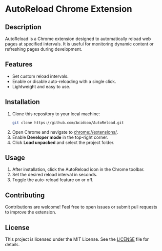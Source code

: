 # AutoReload Chrome Extension

## Description
AutoReload is a Chrome extension designed to automatically reload web pages at specified intervals. It is useful for monitoring dynamic content or refreshing pages during development.

## Features
- Set custom reload intervals.
- Enable or disable auto-reloading with a single click.
- Lightweight and easy to use.

## Installation
1. Clone this repository to your local machine:
   ```bash
   git clone https://github.com/Acidooo/AutoReload.git
   ```
2. Open Chrome and navigate to [chrome://extensions/](chrome://extensions/).
3. Enable **Developer mode** in the top-right corner.
4. Click **Load unpacked** and select the project folder.

## Usage
1. After installation, click the AutoReload icon in the Chrome toolbar.
2. Set the desired reload interval in seconds.
3. Toggle the auto-reload feature on or off.

## Contributing
Contributions are welcome! Feel free to open issues or submit pull requests to improve the extension.

## License
This project is licensed under the MIT License. See the [LICENSE](LICENSE) file for details.
